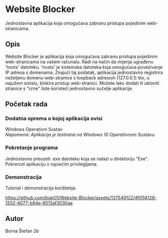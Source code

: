 # Website Blocker

Jednostavna aplikacija koja omogućava zabranu pristupa pojedinim web-stranicama.

## Opis

<!--Website Blocker is an app that lets you block any website on your PC without installing any additional software. It works by modifying the <br />built-in 'hosts' file, which is a system file that maps domain names to IP addresses. 
By redirecting unwanted websites to the loopback address (127.0.0.1), Website Blocker prevents them from loading in your browser. You can easily add or remove websites from your block list using the app’s simple interface. -->

Website Blocker je aplikacija koja omogućava zabranu pristupa pojedinim web-stranicama na vašem računalu. Radi na način da mijenja ugrađenu 'hosts' datoteku. 'hosts' je sistemska datoteka koja omogućava povezivanje IP adresa s domenama. Znajući taj podatak, aplikacija jednostavno registrira neželjenu domenu web-stranice s loopback adresom (127.0.0.1) što, u najužem smislu, blokira pristup web-stranici. Možete lako dodati ili ukloniti stranice s "crne" liste koristeći jednostavno sučelje aplikacije.

## Početak rada

### Dodatna oprema o kojoj aplikacija ovisi

Windows Operativni Sustav
<br />*Napomena: Aplikacija je testirana na Windows 10 Operativnom Sustavu*

### Pokretanje programa

Jednostavno preuzeti .exe datoteku koja se nalazi u direktoriju "Exe". Pokrenuti aplikaciju s najvećim privilegijama.

### Demonstracija

Tutorial i demonstracija korištenja:


https://github.com/boki01/Website-Blocker/assets/137549122/4f058128-1202-4077-b84e-8513af3030aa


## Autor

Borna Štefan 2b

